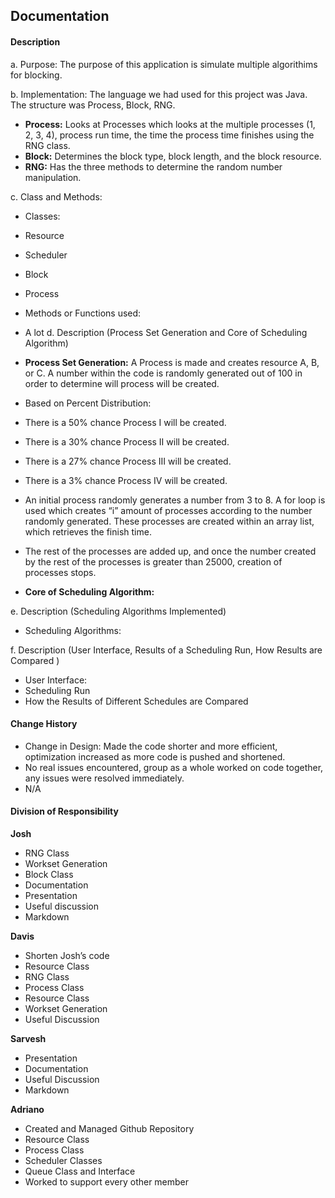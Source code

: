 ## Documentation
#### Description

a. Purpose: The purpose of this application is simulate multiple algorithims for blocking.

b. Implementation: The language we had used for this project was Java. The structure was Process, Block, RNG.
* **Process:** Looks at Processes which looks at the multiple processes (1, 2, 3, 4),  process run time, the time the process time finishes using the RNG class.
* **Block:** Determines the block type, block length, and the block resource.
* **RNG:** Has the three methods to determine the random number manipulation.

c. Class and Methods:
* Classes:
 * Resource
 * Scheduler
 * Block
 * Process
* Methods or Functions used:
 * A lot
d. Description (Process Set Generation and Core of Scheduling Algorithm)
* **Process Set Generation:** A Process is made and creates resource A, B, or C. A number within the code is randomly generated out of 100 in order to determine will process will be created.
* Based on Percent Distribution:
 * There is a 50% chance Process I will be created.
 * There is a 30% chance Process II will be created.
 * There is a 27% chance Process III will be created.
 * There is a 3% chance Process IV will be created.
* An initial process randomly generates a number from 3 to 8. A for loop is used which creates “i” amount of processes according to the number randomly generated. These processes are created within an array list, which retrieves the finish time.
* The rest of the processes are added up, and once the number created by the rest of the processes is greater than 25000, creation of processes stops.

* **Core of Scheduling Algorithm:**

e. Description (Scheduling Algorithms Implemented)
* Scheduling Algorithms:

f. Description (User Interface, Results of a Scheduling Run, How Results are Compared )
* User Interface:
* Scheduling Run
* How the Results of Different Schedules are Compared

 #### Change History
 * Change in Design: Made the code shorter and more efficient, optimization increased as more code is pushed and shortened.
 * No real issues encountered, group as a whole worked on code together, any issues were resolved immediately.
 * N/A

 #### Division of Responsibility
 **Josh**
 * RNG Class
 * Workset Generation
 * Block Class
 * Documentation
 * Presentation
 * Useful discussion
 * Markdown

 **Davis**
 * Shorten Josh’s code
 * Resource Class
 * RNG Class
 * Process Class
 * Resource Class
 * Workset Generation
 * Useful Discussion

 **Sarvesh**
 * Presentation
 * Documentation
 * Useful Discussion
 * Markdown

 **Adriano**
 * Created and Managed Github Repository
 * Resource Class
 * Process Class
 * Scheduler Classes
 * Queue Class and Interface
 * Worked to support every other member

